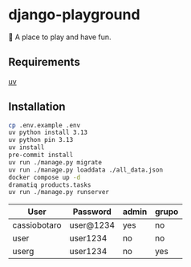 # django-playground

🛝 A place to play and have fun.

## Requirements

[uv](https://docs.astral.sh/uv/)

## Installation

```bash
cp .env.example .env
uv python install 3.13
uv python pin 3.13
uv install
pre-commit install
uv run ./manage.py migrate
uv run ./manage.py loaddata ./all_data.json
docker compose up -d
dramatiq products.tasks
uv run ./manage.py runserver
```

| User         | Password  | admin | grupo |
| ------------ | --------- | ----- | ----- |
| cassiobotaro | user@1234 | yes   | no    |
| user         | user1234  | no    | no    |
| userg        | user1234  | no    | yes   |
